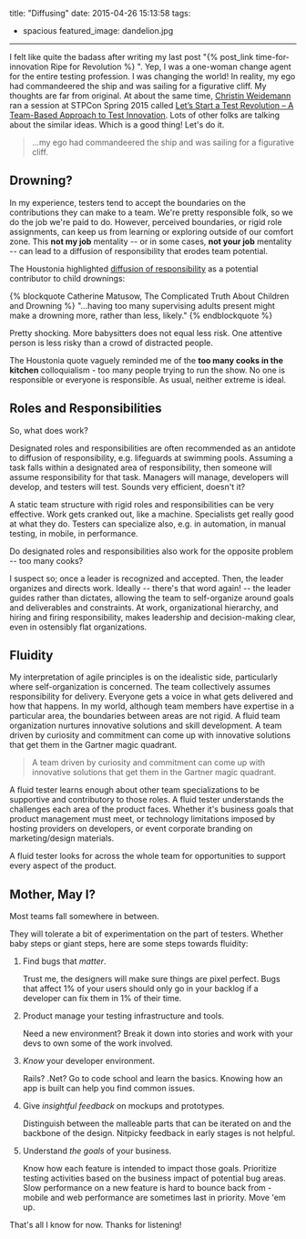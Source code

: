 title: "Diffusing"
date: 2015-04-26 15:13:58
tags:
  - spacious
featured_image: dandelion.jpg
---
I felt like quite the badass after writing my last post "{% post_link time-for-innovation Ripe for Revolution %} ". Yep, I was a one-woman change agent for the entire testing profession. I was changing the world!  In reality, my ego had commandeered the ship and was sailing for a figurative cliff.  My thoughts are far from original.  At about the same time, [Christin Weidemann](https://twitter.com/c_wiedemann) ran a session at STPCon Spring 2015 called [Let’s Start a Test Revolution – A Team-Based Approach to Test Innovation](http://www.stpcon.com/sessions/lets-start-a-test-revolution-a-team-based-approach-to-test-innovation/). Lots of other folks are talking about the similar ideas.  Which is a good thing!  Let's do it.

> ...my ego had commandeered the ship and was sailing for a figurative cliff.

## Drowning?

In my experience, testers tend to accept the boundaries on the contributions they can make to a team.  We're pretty responsible folk, so we do the job we're paid to do.  However, perceived boundaries, or rigid role assignments, can keep us from learning or exploring outside of our comfort zone.  This **not my job** mentality -- or in some cases, **not your job** mentality -- can lead to a diffusion of responsibility that erodes team potential.

The Houstonia highlighted [diffusion of responsibility](http://www.houstoniamag.com/news-and-profiles/articles/the-complicated-truth-about-children-and-drowning-april-2015/) as a potential contributor to child drownings:

{% blockquote Catherine Matusow, The Complicated Truth About Children and Drowning %}
"...having too many supervising adults present might make a drowning more, rather than less, likely."
{% endblockquote %}


Pretty shocking.  More babysitters does not equal less risk. One attentive person is less risky than a crowd of distracted people.

The Houstonia quote vaguely reminded me of the **too many cooks in the kitchen** colloquialism - too many people trying to run the show.  No one is responsible or everyone is responsible.  As usual, neither extreme is ideal.

## Roles and Responsibilities

So, what does work?

Designated roles and responsibilities are often recommended as an antidote to diffusion of responsibility, e.g. lifeguards at swimming pools.  Assuming a task falls within a designated area of responsibility, then someone will assume responsibility for that task.  Managers will manage, developers will develop, and testers will test.  Sounds very efficient, doesn't it?

A static team structure with rigid roles and responsibilities can be very effective.  Work gets cranked out, like a machine.  Specialists get really good at what they do. Testers can specialize also, e.g. in automation, in manual testing, in mobile, in performance.

Do designated roles and responsibilities also work for the opposite problem -- too many cooks?

I suspect so; once a leader is recognized and accepted. Then, the leader organizes and directs work.  Ideally -- there's that word again! -- the leader guides rather than dictates, allowing the team to self-organize around goals and deliverables and constraints.  At work, organizational hierarchy, and hiring and firing responsibility, makes leadership and decision-making clear, even in ostensibly flat organizations.

## Fluidity

My interpretation of agile principles is on the idealistic side, particularly where self-organization is concerned. The team collectively assumes responsibility for delivery.  Everyone gets a voice in what gets delivered and how that happens.  In my world, although team members have expertise in a particular area, the boundaries between areas are not rigid.  A fluid team organization nurtures innovative solutions and skill development. A team driven by curiosity and commitment can come up with innovative solutions that get them in the Gartner magic quadrant.

> A team driven by curiosity and commitment can come up with innovative solutions that get them in the Gartner magic quadrant.

A fluid tester learns enough about other team specializations to be supportive and contributory to those roles.  A fluid tester understands the challenges each area of the product faces. Whether it's business goals that product management must meet, or technology limitations imposed by hosting providers on developers, or event corporate branding on marketing/design materials.

A fluid tester looks for across the whole team for opportunities to support every aspect of the product.

## Mother, May I?

Most teams fall somewhere in between.

They will tolerate a bit of experimentation on the part of testers.  Whether baby steps or giant steps, here are some steps towards fluidity:

1. Find bugs that *matter*.

	Trust me, the designers will make sure things are pixel perfect.  Bugs that affect 1% of your users should only go in your backlog if a developer can fix them in 1% of their time.

1. Product manage your testing infrastructure and tools.

	Need a new environment?  Break it down into stories and work with your devs to own some of the work involved.

1.  *Know* your developer environment.

	Rails? .Net?  Go to code school and learn the basics.  Knowing how an app is built can help you find common issues.

1.  Give *insightful feedback* on mockups and prototypes.

	Distinguish between the malleable parts that can be iterated on and the backbone of the design.  Nitpicky feedback in early stages is not helpful.

1.  Understand *the goals* of your business.

	Know how each feature is intended to impact those goals.  Prioritize testing activities based on the business impact of potential bug areas. Slow performance on a new feature is hard to bounce back from - mobile and web performance are sometimes last in priority.  Move 'em up.

That's all I know for now.  Thanks for listening!







